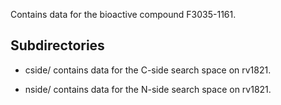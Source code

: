Contains data for the bioactive compound F3035-1161.

## Subdirectories

- cside/ contains data for the C-side search space on rv1821.

- nside/ contains data for the N-side search space on rv1821.

